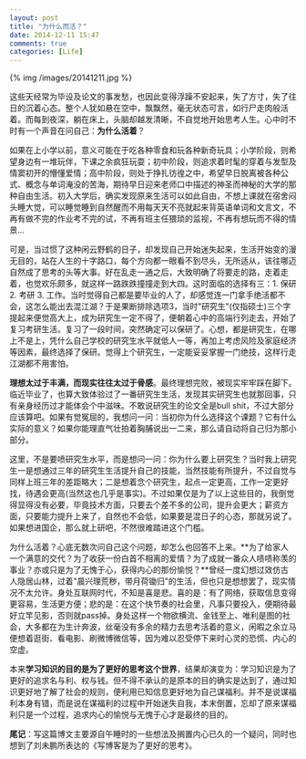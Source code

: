 ```yaml
---
layout: post
title: "为什么而活？"
date: 2014-12-11 15:47
comments: true
categories: [Life]
---
```


{% img /images/20141211.jpg %}

这些天经常为毕设及论文的事发愁，也因此变得浮躁不安起来，失了方寸，失了往日的沉着心态。整个人犹如悬在空中，飘飘然，毫无状态可言，如行尸走肉般活着。而每到夜深，躺在床上，头脑却越发清晰，不自觉地开始思考人生。心中时不时有一个声音在问自己：**为什么活着**？

如果在上小学以前，意义可能在于吃各种零食和玩各种新奇玩具；小学阶段，则希望身边有一堆玩伴，下课之余疯狂玩耍；初中阶段，则追求着时髦的穿着与发型及情窦初开的懵懂爱情；高中阶段，则处于挣扎彷徨之中，希望早日脱离被各种公式、概念与单词淹没的苦海，期待早日迎来老师口中描述的神圣而神秘的大学的那种自由生活。初入大学后，确实发现原来生活可以如此自由，不想上课就在宿舍闷头睡大觉，可以睡觉睡到自然醒而不用每天天不亮就起来背英语单词和文言文，不再有做不完的作业考不完的试，不再有班主任猥琐的监视，不再有想玩而不得的情景...

<!-- more -->

可是，当过惯了这种闲云野鹤的日子，却发现自己开始迷失起来，生活开始变的漫无目的，站在人生的十字路口，每个方向都一眼看不到尽头，无所适从，该往哪迈自然成了思考的头等大事。好在乱走一通之后，大致明确了将要走的路，走着走着，也觉欢乐颇多，就这样一路跌跌撞撞走到大四。这时面临的选择有三：1. 保研 2. 考研 3. 工作。当时觉得自己都是要毕业的人了，却感觉连一门拿手绝活都不会，这怎么能出去混江湖？于是果断排除选项3，当时"研究生"(仅指硕士)三个字提起来便觉高大上，成为研究生一定不得了，便朝着心中的高端行列走去，开始了复习考研生活。复习了一段时间，突然确定可以保研了。心想，都是研究生，在哪上不是上，凭什么自己学校的研究生水平就低人一等，再加上考虑风险及家庭经济等因素，最终选择了保研。觉得上个研究生，一定能妥妥掌握一门绝技，这样行走江湖都不用害怕。

**理想太过于丰满，而现实往往太过于骨感**。最终理想完败，被现实牢牢踩在脚下。临近毕业了，也算大致体验过了一番研究生生活，发现其实研究生也就那回事，只有亲身经历过才能体会个中滋味。不敢说研究生的论文全是bull shit，不过大部分应该算吧。如果有觉冤屈的，我想问一问：当初你为什么选择这个课题？它有什么实际的意义？如果你能理直气壮拍着胸脯说出一二来，那么请自动将自己归为那小部分。

这里，不是要喷研究生水平，而是想问一问：你为什么要上研究生？当时我上研究生一是想通过三年的研究生生活提升自己的技能，当然技能有所提升，不过自觉与同样上班三年的差距略大；二是想着念个研究生，起点一定更高，工作一定更好找，待遇会更高(当然这也几乎是事实)。不过如果仅是为了以上这些目的，我倒觉得显得没有必要，毕竟技术方面，只要去个差不多的公司，提升会更大；薪资方面，只要能力提升上来了，自然也不会低，如果要是混日子的心态，那就另说了。如果想进国企，那么就上研吧，不然很难踏进这个门槛。

为什么活着？心底无数次问自己这个问题，却怎么也回答不上来。**为了给家人一个满意的交代？为了收获一份白首不相离的爱情？为了成就一番众人啧啧称羡的事业？亦或只是为了无愧于心，获得内心的那份愉悦？**曾经一度幻想过效仿古人隐居山林，过着"晨兴理荒秽，带月荷锄归"的生活，但也只是想想罢了，现实情况不太允许。身处互联网时代，不知是喜是悲。喜的是：有了网络，获取信息变得更容易，生活更方便；悲的是：在这个快节奏的社会里，凡事只要投入，便期待最好立竿见影，否则就pass掉。身处这样一个物欲横流、金钱至上、唯利是图的社会，大多都在为生计奔波，丝毫没有多余的精力去思考活着的意义，闲暇之余立马便想着逛街、看电影、刷微博微信等，因为难以忍受停下来时心灵的恐慌、内心的空虚。

本来**学习知识的目的是为了更好的思考这个世界**，结果却演变为：学习知识是为了更好的追求名与利、权与钱。但不得不承认的是原本的目的确实是达到了，通过知识更好地了解了社会的规则，便利用已知信息更好地为自己谋福利。并不是说谋福利本身有错，而是说在谋福利的过程中开始迷失自我，本末倒置，忘却了原来谋福利只是一个过程，追求内心的愉悦与无愧于心才是最终的目的。

**尾记**：写这篇博文主要源自午睡时的一些想法及搁置内心已久的一个疑问，同时也想到了刘未鹏所表达的《写博客是为了更好的思考》。
